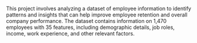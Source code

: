 This project involves analyzing a dataset of employee information to identify patterns and insights that can help improve employee retention and overall company performance.
The dataset contains information on 1,470 employees with 35 features, including demographic details, job roles, income, work experience, and other relevant factors.
